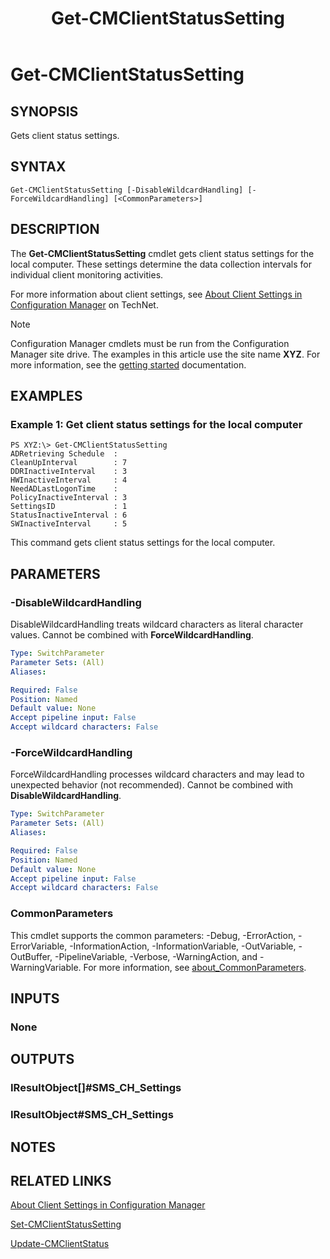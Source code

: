 ﻿---
description: Gets client status settings.
external help file: AdminUI.PS.ClientStatus.dll-Help.xml
Module Name: ConfigurationManager
ms.date: 05/02/2019
schema: 2.0.0
title: Get-CMClientStatusSetting
---

# Get-CMClientStatusSetting

## SYNOPSIS
Gets client status settings.

## SYNTAX

```
Get-CMClientStatusSetting [-DisableWildcardHandling] [-ForceWildcardHandling] [<CommonParameters>]
```

## DESCRIPTION
The **Get-CMClientStatusSetting** cmdlet gets client status settings for the local computer.
These settings determine the data collection intervals for individual client monitoring activities.

For more information about client settings, see [About Client Settings in Configuration Manager](/previous-versions/system-center/system-center-2012-R2/gg682067(v=technet.10)) on TechNet.

> [!NOTE]
> Configuration Manager cmdlets must be run from the Configuration Manager site drive.
> The examples in this article use the site name **XYZ**. For more information, see the
> [getting started](/powershell/sccm/overview) documentation.

## EXAMPLES

### Example 1: Get client status settings for the local computer
```
PS XYZ:\> Get-CMClientStatusSetting
ADRetrieving Schedule  :
CleanUpInterval        : 7
DDRInactiveInterval    : 3
HWInactiveInterval     : 4
NeedADLastLogonTime    :
PolicyInactiveInterval : 3
SettingsID             : 1
StatusInactiveInterval : 6
SWInactiveInterval     : 5
```

This command gets client status settings for the local computer.

## PARAMETERS

### -DisableWildcardHandling
DisableWildcardHandling treats wildcard characters as literal character values. Cannot be combined with **ForceWildcardHandling**.

```yaml
Type: SwitchParameter
Parameter Sets: (All)
Aliases:

Required: False
Position: Named
Default value: None
Accept pipeline input: False
Accept wildcard characters: False
```

### -ForceWildcardHandling
ForceWildcardHandling processes wildcard characters and may lead to unexpected behavior (not recommended). Cannot be combined with **DisableWildcardHandling**.

```yaml
Type: SwitchParameter
Parameter Sets: (All)
Aliases:

Required: False
Position: Named
Default value: None
Accept pipeline input: False
Accept wildcard characters: False
```

### CommonParameters
This cmdlet supports the common parameters: -Debug, -ErrorAction, -ErrorVariable, -InformationAction, -InformationVariable, -OutVariable, -OutBuffer, -PipelineVariable, -Verbose, -WarningAction, and -WarningVariable. For more information, see [about_CommonParameters](http://go.microsoft.com/fwlink/?LinkID=113216).

## INPUTS

### None

## OUTPUTS

### IResultObject[]#SMS_CH_Settings

### IResultObject#SMS_CH_Settings

## NOTES

## RELATED LINKS

[About Client Settings in Configuration Manager](/previous-versions/system-center/system-center-2012-R2/gg682067(v=technet.10))

[Set-CMClientStatusSetting](Set-CMClientStatusSetting.md)

[Update-CMClientStatus](Update-CMClientStatus.md)


